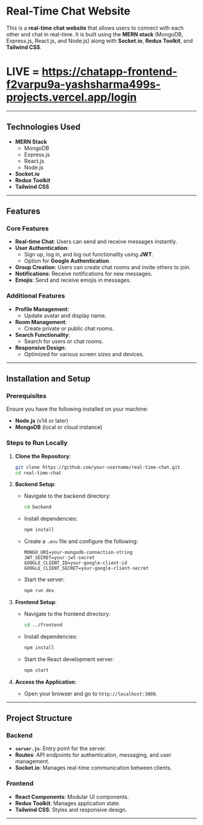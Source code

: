 # Real-Time Chat Website

This is a **real-time chat website** that allows users to connect with each other and chat in real-time. It is built using the **MERN stack** (MongoDB, Express.js, React.js, and Node.js) along with **Socket.io**, **Redux Toolkit**, and **Tailwind CSS**.
# LIVE = https://chatapp-frontend-f2varpu9a-yashsharma499s-projects.vercel.app/login
---

## Technologies Used
- **MERN Stack**
  - MongoDB
  - Express.js
  - React.js
  - Node.js
- **Socket.io**
- **Redux Toolkit**
- **Tailwind CSS**

---

## Features

### Core Features
- **Real-time Chat**: Users can send and receive messages instantly.
- **User Authentication**:
  - Sign up, log in, and log out functionality using **JWT**.
  - Option for **Google Authentication**.
- **Group Creation**: Users can create chat rooms and invite others to join.
- **Notifications**: Receive notifications for new messages.
- **Emojis**: Send and receive emojis in messages.

### Additional Features
- **Profile Management**:
  - Update avatar and display name.
- **Room Management**:
  - Create private or public chat rooms.
- **Search Functionality**:
  - Search for users or chat rooms.
- **Responsive Design**:
  - Optimized for various screen sizes and devices.

---

## Installation and Setup

### Prerequisites
Ensure you have the following installed on your machine:
- **Node.js** (v14 or later)
- **MongoDB** (local or cloud instance)

### Steps to Run Locally

1. **Clone the Repository**:
   ```bash
   git clone https://github.com/your-username/real-time-chat.git
   cd real-time-chat
   ```

2. **Backend Setup**:
   - Navigate to the backend directory:
     ```bash
     cd backend
     ```
   - Install dependencies:
     ```bash
     npm install
     ```
   - Create a `.env` file and configure the following:
     ```env
     MONGO_URI=your-mongodb-connection-string
     JWT_SECRET=your-jwt-secret
     GOOGLE_CLIENT_ID=your-google-client-id
     GOOGLE_CLIENT_SECRET=your-google-client-secret
     ```
   - Start the server:
     ```bash
     npm run dev
     ```

3. **Frontend Setup**:
   - Navigate to the frontend directory:
     ```bash
     cd ../frontend
     ```
   - Install dependencies:
     ```bash
     npm install
     ```
   - Start the React development server:
     ```bash
     npm start
     ```

4. **Access the Application**:
   - Open your browser and go to `http://localhost:3000`.

---

## Project Structure

### Backend
- **`server.js`**: Entry point for the server.
- **Routes**: API endpoints for authentication, messaging, and user management.
- **Socket.io**: Manages real-time communication between clients.

### Frontend
- **React Components**: Modular UI components.
- **Redux Toolkit**: Manages application state.
- **Tailwind CSS**: Styles and responsive design.

---
